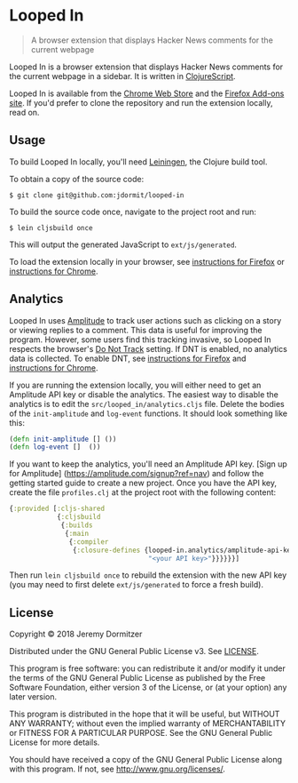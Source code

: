 # Looped In
> A browser extension that displays Hacker News comments for the current webpage

Looped In is a browser extension that displays Hacker News comments for the current webpage in a sidebar. It is written in [ClojureScript](https://clojurescript.org).

Looped In is available from the [Chrome Web Store](TODO) and the [Firefox Add-ons site](TODO). If you'd prefer to clone the repository and run the extension locally, read on.

## Usage

To build Looped In locally, you'll need [Leiningen](https://leiningen.org), the Clojure build tool.

To obtain a copy of the source code:

    $ git clone git@github.com:jdormit/looped-in
    
To build the source code once, navigate to the project root and run:

    $ lein cljsbuild once

This will output the generated JavaScript to `ext/js/generated`.

To load the extension locally in your browser, see [instructions for Firefox](https://developer.mozilla.org/en-US/Add-ons/WebExtensions/Temporary_Installation_in_Firefox) or [instructions for Chrome](https://developer.chrome.com/extensions/getstarted#unpacked).

## Analytics
Looped In uses [Amplitude](https://amplitude.com) to track user actions such as clicking on a story or viewing replies to a comment. This data is useful for improving the program. However, some users find this tracking invasive, so Looped In respects the browser's [Do Not Track](https://www.w3.org/2011/tracking-protection/drafts/tracking-dnt.html) setting. If DNT is enabled, no analytics data is collected. To enable DNT, see [instructions for Firefox](https://support.mozilla.org/en-US/kb/how-do-i-turn-do-not-track-feature?redirectlocale=en-US&redirectslug=how-do-i-stop-websites-tracking-me) and [instructions for Chrome](https://support.google.com/chrome/answer/2790761).

If you are running the extension locally, you will either need to get an Amplitude API key or disable the analytics. The easiest way to disable the analytics is to edit the `src/looped_in/analytics.cljs` file. Delete the bodies of the `init-amplitude` and `log-event` functions. It should look something like this:

```clojure
(defn init-amplitude [] ())
(defn log-event []  ())
```

If you want to keep the analytics, you'll need an Amplitude API key. [Sign up for Amplitude] (https://amplitude.com/signup?ref=nav) and follow the getting started guide to create a new project. Once you have the API key, create the file `profiles.clj` at the project root with the following content:

```clojure
{:provided [:cljs-shared
            {:cljsbuild
             {:builds
              {:main
               {:compiler
                {:closure-defines {looped-in.analytics/amplitude-api-key
                                   "<your API key>"}}}}}}]
```

Then run `lein cljsbuild once` to rebuild the extension with the new API key (you may need to first delete `ext/js/generated` to force a fresh build).

## License

Copyright © 2018 Jeremy Dormitzer

Distributed under the GNU General Public License v3. See [LICENSE](./LICENSE).

This program is free software: you can redistribute it and/or modify
it under the terms of the GNU General Public License as published by
the Free Software Foundation, either version 3 of the License, or
(at your option) any later version.

This program is distributed in the hope that it will be useful,
but WITHOUT ANY WARRANTY; without even the implied warranty of
MERCHANTABILITY or FITNESS FOR A PARTICULAR PURPOSE.  See the
GNU General Public License for more details.

You should have received a copy of the GNU General Public License
along with this program.  If not, see <http://www.gnu.org/licenses/>.
